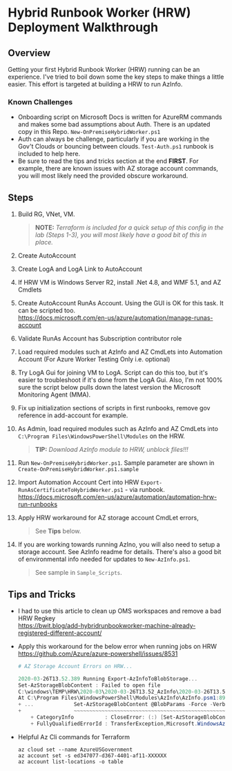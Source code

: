 # Hybrid Runbook Worker (HRW) Deployment Walkthrough

## Overview

Getting your first Hybrid Runbook Worker (HRW) running can be an experience.  I've tried to boil down some the key steps to make things a little easier.  This effort is targeted at building a HRW to run AzInfo.

### Known Challenges

  - Onboarding script on Microsoft Docs is written for AzureRM commands and makes some bad assumptions about Auth.  There is an updated copy in this Repo. ```New-OnPremiseHybridWorker.ps1```
  - Auth can always be challenge, particularly if you are working in the Gov't Clouds or bouncing between clouds.  ```Test-Auth.ps1``` runbook is included to help here.
  - Be sure to read the tips and tricks section at the end **FIRST**.  For example, there are known issues with AZ storage account commands, you will most likely need the provided obscure workaround.


## Steps 

1. Build RG, VNet, VM.  
   > **NOTE:** *Terraform is included for a quick setup of this config in the lab (Steps 1-3), you will most likely have a good bit of this in place.*

1. Create AutoAccount

1. Create LogA and LogA Link to AutoAccount

1.  If HRW VM is Windows Server R2, install .Net 4.8, and WMF 5.1, and AZ Cmdlets

1.  Create AutoAccount RunAs Account.  Using the GUI is OK for this task.  It can be scripted too.   
  https://docs.microsoft.com/en-us/azure/automation/manage-runas-account

1. Validate RunAs Account has Subscription contributor role

1. Load required modules such at AzInfo and AZ CmdLets into Automation Account (For Azure Worker Testing Only i.e. optional)

1. Try LogA Gui for joining VM to LogA.  Script can do this too, but it's easier to troubleshoot if it's done from the LogA Gui. Also, I'm not 100% sure the script below pulls down the latest version the Microsoft Monitoring Agent (MMA).

1. Fix up initialization sections of scripts in first runbooks, remove gov reference in add-account for example.

1. As Admin, load required modules such as AzInfo and AZ CmdLets into ```C:\Program Files\WindowsPowerShell\Modules``` on the HRW.  
   >  **TIP:** *Download AzInfo module to HRW, unblock files!!!*

1. Run ```New-OnPremiseHybridWorker.ps1```.  Sample parameter are shown in ```Create-OnPremiseHybridWorker.ps1.sample```

1. Import Automation Account Cert into HRW ```Export-RunAsCertificateToHybridWorker.ps1``` - via runbook.  
   https://docs.microsoft.com/en-us/azure/automation/automation-hrw-run-runbooks 

1. Apply HRW workaround for AZ storage account CmdLet errors,  
   > See **Tips** below.

1. If you are working towards running AzIno, you will also need to setup a storage account.  See AzInfo readme for details.  There's also a good bit of environmental info needed for updates to ```New-AzInfo.ps1```. 
   > See sample in ```Sample_Scripts```.

## Tips and Tricks

- I had to use this article to clean up OMS workspaces and remove a bad HRW Regkey  
https://bwit.blog/add-hybridrunbookworker-machine-already-registered-different-account/

- Apply this workaround for the below error when running jobs on HRW 
https://github.com/Azure/azure-powershell/issues/8531  

  ```PowerShell
  # AZ Storage Account Errors on HRW...

  2020-03-26T13.52.389 Running Export-AzInfoToBlobStorage...
  Set-AzStorageBlobContent : Failed to open file 
  C:\windows\TEMP\HRW\2020-03\2020-03-26T13.52_AzInfo\2020-03-26T13.52_AzInfo_HRW.zip: Illegal characters in path..
  At C:\Program Files\WindowsPowerShell\Modules\AzInfo\AzInfo.psm1:892 char:17
  + ...             Set-AzStorageBlobContent @BlobParams -Force -Verbose:$fal ...
  +                 ~~~~~~~~~~~~~~~~~~~~~~~~~~~~~~~~~~~~~~~~~~~~~~~~~~~~~~~~~
      + CategoryInfo          : CloseError: (:) [Set-AzStorageBlobContent], TransferException
      + FullyQualifiedErrorId : TransferException,Microsoft.WindowsAzure.Commands.Storage.Blob.SetAzureBlobContentCommand
  ```
- Helpful Az Cli commands for Terraform 
  ```
  az cloud set --name AzureUSGovernment
  az account set -s ed347077-d367-4401-af11-XXXXXX
  az account list-locations -o table
  ```








